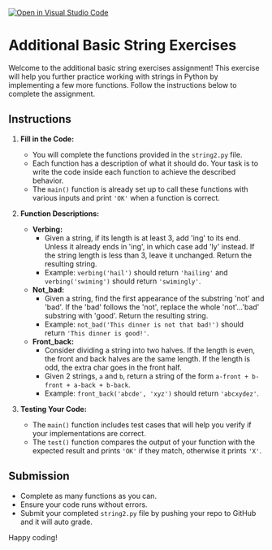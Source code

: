 [![Open in Visual Studio Code](https://classroom.github.com/assets/open-in-vscode-2e0aaae1b6195c2367325f4f02e2d04e9abb55f0b24a779b69b11b9e10269abc.svg)](https://classroom.github.com/online_ide?assignment_repo_id=15424483&assignment_repo_type=AssignmentRepo)
# Additional Basic String Exercises

Welcome to the additional basic string exercises assignment! This exercise will help you further practice working with strings in Python by implementing a few more functions. Follow the instructions below to complete the assignment.

## Instructions

1. **Fill in the Code:**
   - You will complete the functions provided in the `string2.py` file.
   - Each function has a description of what it should do. Your task is to write the code inside each function to achieve the described behavior.
   - The `main()` function is already set up to call these functions with various inputs and print `'OK'` when a function is correct.

2. **Function Descriptions:**
   - **Verbing:**
     - Given a string, if its length is at least 3, add 'ing' to its end. Unless it already ends in 'ing', in which case add 'ly' instead. If the string length is less than 3, leave it unchanged. Return the resulting string.
     - Example: `verbing('hail')` should return `'hailing'` and `verbing('swiming')` should return `'swimingly'`.
   - **Not_bad:**
     - Given a string, find the first appearance of the substring 'not' and 'bad'. If the 'bad' follows the 'not', replace the whole 'not'...'bad' substring with 'good'. Return the resulting string.
     - Example: `not_bad('This dinner is not that bad!')` should return `'This dinner is good!'`.
   - **Front_back:**
     - Consider dividing a string into two halves. If the length is even, the front and back halves are the same length. If the length is odd, the extra char goes in the front half.
     - Given 2 strings, `a` and `b`, return a string of the form `a-front + b-front + a-back + b-back`.
     - Example: `front_back('abcde', 'xyz')` should return `'abcxydez'`.

3. **Testing Your Code:**
   - The `main()` function includes test cases that will help you verify if your implementations are correct.
   - The `test()` function compares the output of your function with the expected result and prints `'OK'` if they match, otherwise it prints `'X'`.

## Submission

- Complete as many functions as you can.
- Ensure your code runs without errors.
- Submit your completed `string2.py` file by pushing your repo to GitHub and it will auto grade. 

Happy coding!
